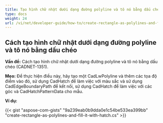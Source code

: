 ```yaml
---
title: Tạo hình chữ nhật dưới dạng đường polyline và tô nó bằng dấu chéo
type: docs
weight: 24
url: /vi/net/developer-guide/how-to/create-rectangle-as-polylines-and-fill-it-with-hatch/
---
```


## **Cách tạo hình chữ nhật dưới dạng đường polyline và tô nó bằng dấu chéo**

**Vấn đề:** Cách tạo hình chữ nhật dưới dạng đường polyline và tô nó bằng dấu chéo (CADNET-1351).

**Mẹo:** Để thực hiện điều này, hãy tạo một CadLwPolyline và thêm các tọa độ điểm vào đó, sử dụng CadHatch để làm việc với màu sắc và sử dụng CadEdgeBoundaryPath để kết nối, sử dụng CadHatch để làm việc với các góc và CadHatchPatternData cho mẫu.

**Ví dụ:**

{{< gist "aspose-com-gists" "9a239eab0b9dda0e1c54be533ea399bb" "create-rectangle-as-polylines-and-fill-it-with-hatch.cs" >}}
